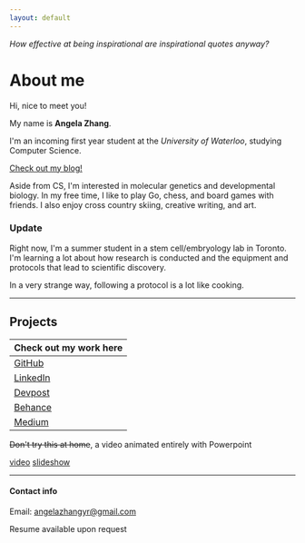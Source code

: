 ```yaml
---
layout: default
---
```


_How effective at being inspirational are inspirational quotes anyway?_

# About me

Hi, nice to meet you!

My name is **Angela Zhang**. 

I'm an incoming first year student at the _University of Waterloo_, studying Computer Science. 

[Check out my blog!](./another-page.html)

Aside from CS, I'm interested in molecular genetics and developmental biology.
In my free time, I like to play Go, chess, and board games with friends. 
I also enjoy cross country skiing, creative writing, and art.

### Update

Right now, I'm a summer student in a stem cell/embryology lab in Toronto. I'm learning a lot about how research is conducted and the equipment and protocols that lead to scientific discovery. 

In a very strange way, following a protocol is a lot like cooking. 

***

## Projects

| Check out my work here               | 
|:-------------                   |
| [GitHub](https://github.com/xxxzhangxxx)   | 
| [LinkedIn](https://www.linkedin.com/in/angela-z-087417111/) |
| [Devpost](https://devpost.com/zhana3844) |
| [Behance](https://www.behance.net/angelazhang3) |
| [Medium](https://medium.com/@yueyue_zhang) |

~~Don't try this at home~~, a video animated entirely with Powerpoint

[video](https://www.youtube.com/watch?v=Hre1MePyNls&feature=youtu.be)
[slideshow](./other/video.pptx)

***

#### Contact info

Email: angelazhangyr@gmail.com

Resume available upon request




